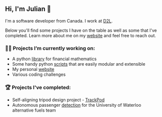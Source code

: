 ## Hi, I'm Julian 👋

I'm a software developer from Canada. I work at [D2L](https://github.com/Brightspace).

Below you'll find some projects I have on the table as well as some that I've completed. Learn more about me on my [website](https://www.jpettit.ca) and feel free to reach out.

### 👨‍💻 Projects I’m currently working on:
- A python [library](https://github.com/j-pettit/pfinance) for financial mathematics
- Some handy python [scripts](https://github.com/j-pettit/useful-scripts) that are easily modular and extensible
- My personal [website](https://github.com/j-pettit/j-pettit.github.io)
- Various coding challenges

### 🏆 Projects I've completed:
- Self-aligning tripod design project - [TrackPod](https://github.com/TrackPod)
- Autonomous passenger [detection](https://github.com/j-pettit/UWAFT-passenger-detection) for the University of Waterloo alternative fuels team
